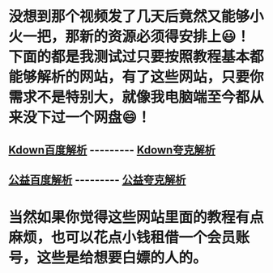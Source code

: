 # 没想到那个视频发了几天后竟然又能够小火一把，那新的资源必须得安排上😃！下面的都是我测试过只要按照教程基本都能够解析的网站，有了这些网站，只要你需求不是特别大，就像我电脑端至今都从来没下过一个网盘😄！

## <a href="https://kdown.moiu.cn/free/#/index">Kdown百度解析</a>  --------- <a href="https://kdown.moiu.cn/quark-free/">Kdown夸克解析</a>
## <a href="https://www.wpmm.xyz/user/parse">公益百度解析</a>  --------- <a href="https://quark.icy6.cn/user/parse">公益夸克解析</a>

# 当然如果你觉得这些网站里面的教程有点麻烦，也可以花点小钱租借一个会员账号，这些是给想要白嫖的人的。